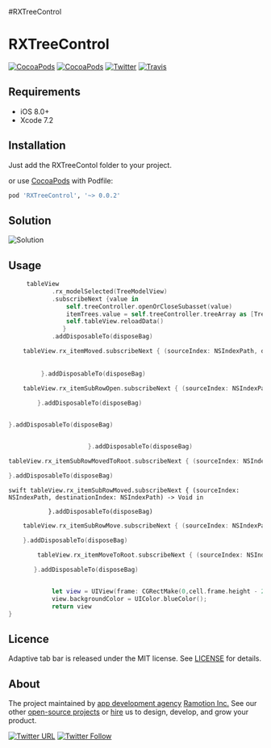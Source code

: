 #RXTreeControl

# RXTreeControl
[![CocoaPods](https://img.shields.io/cocoapods/p/RXTreeControl.svg)](https://cocoapods.org/pods/RXTreeControl)
[![CocoaPods](https://img.shields.io/cocoapods/v/RXTreeControl.svg)](http://cocoapods.org/pods/RXTreeControl)
[![Twitter](https://img.shields.io/badge/Twitter-@Ramotion-blue.svg?style=flat)](http://twitter.com/Ramotion)
[![Travis](https://img.shields.io/travis/Ramotion/tree-view.svg)](https://travis-ci.org/Ramotion/tree-view)


## Requirements

- iOS 8.0+
- Xcode 7.2

## Installation

Just add the RXTreeContol folder to your project.

or use [CocoaPods](https://cocoapods.org) with Podfile:
``` ruby
pod 'RXTreeControl', '~> 0.0.2'
```
    

## Solution
![Solution](/Tutorial-resources/Solution.png)
## Usage

``` swift
     tableView
            .rx_modelSelected(TreeModelView)
            .subscribeNext {value in
                self.treeController.openOrCloseSubasset(value)
                itemTrees.value = self.treeController.treeArray as [TreeModelView]
                self.tableView.reloadData()
               }
            .addDisposableTo(disposeBag)
``` 


``` swift
    tableView.rx_itemMoved.subscribeNext { (sourceIndex: NSIndexPath, destinationIndex: NSIndexPath) -> Void in
	
	
         }.addDisposableTo(disposeBag)
``` 


     
``` swift
    tableView.rx_itemSubRowOpen.subscribeNext { (sourceIndex: NSIndexPath) -> Void in  
    
        }.addDisposableTo(disposeBag)
```     

```swift tableView.rx_itemSubRowClosed.subscribeNext { (sourceIndex: NSIndexPath) -> Void in

}.addDisposableTo(disposeBag)
```
        
``` swift tableView.rx_itemRowMoved.subscribeNext { (sourceIndex: NSIndexPath, destinationIndex: NSIndexPath) -> Void in

                      }.addDisposableTo(disposeBag)
```
 
``` swift 
tableView.rx_itemSubRowMovedToRoot.subscribeNext { (sourceIndex: NSIndexPath, destinationIndex: NSIndexPath) -> Void in

}.addDisposableTo(disposeBag)

```
        
 ``` 
swift tableView.rx_itemSubRowMoved.subscribeNext { (sourceIndex: NSIndexPath, destinationIndex: NSIndexPath) -> Void in
 
            }.addDisposableTo(disposeBag)
```
        
        
``` swift 
	tableView.rx_itemSubRowMove.subscribeNext { (sourceIndex: NSIndexPath, destinationIndex: NSIndexPath) -> Void in
 
    }.addDisposableTo(disposeBag)
```
 
 
``` swift 
		tableView.rx_itemMoveToRoot.subscribeNext { (sourceIndex: NSIndexPath, destinationIndex: NSIndexPath) -> Void in  

       }.addDisposableTo(disposeBag)
```
        
``` swift tableView.rx_dataSource.viewBlock =  { (cell:UITableViewCell, destinationIndex: NSIndexPath) -> UIView in

            let view = UIView(frame: CGRectMake(0,cell.frame.height - 2 ,self.tableView.frame.width,2))
            view.backgroundColor = UIColor.blueColor();
            return view           
}
```


## Licence

Adaptive tab bar is released under the MIT license.
See [LICENSE](./LICENSE) for details.


## About
The project maintained by [app development agency](https://ramotion.com?utm_source=gthb&utm_medium=special&utm_campaign=foolding-cell) [Ramotion Inc.](https://ramotion.com?utm_source=gthb&utm_medium=special&utm_campaign=foolding-cell)
See our other [open-source projects](https://github.com/ramotion) or [hire](https://ramotion.com?utm_source=gthb&utm_medium=special&utm_campaign=foolding-cell) us to design, develop, and grow your product.

[![Twitter URL](https://img.shields.io/twitter/url/http/shields.io.svg?style=social)](https://twitter.com/intent/tweet?text=https://github.com/ramotion/foolding-cell)
[![Twitter Follow](https://img.shields.io/twitter/follow/ramotion.svg?style=social)](https://twitter.com/ramotion)
